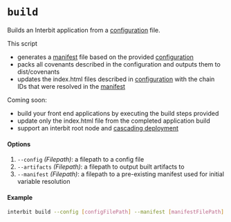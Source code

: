 
# `build`

Builds an Interbit application from a [configuration](config.md) file.

This script
- generates a [manifest](manifest.md) file based on the provided [configuration](config.md)
- packs all covenants described in the configuration and outputs them to dist/covenants
- updates the index.html files described in [configuration](config.md) with the chain IDs that were resolved in the [manifest](manifest.md)

Coming soon:
- build your front end applications by executing the build steps provided
- update only the index.html file from the completed application build
- support an interbit root node and [cascading deployment](../../chain-management/cascading-deployment.md)

#### Options

1. `--config` *(Filepath)*: a filepath to a config file
1. `--artifacts` *(Filepath)*: a filepath to output built artifacts to
1. `--manifest` *(Filepath)*: a filepath to a pre-existing manifest used for initial variable resolution

#### Example

```bash
interbit build --config [configFilePath] --manifest [manifestFilePath] --artifacts [outputDir]
```
